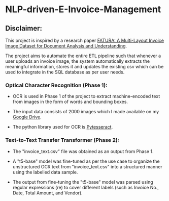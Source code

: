 # NLP-driven-E-Invoice-Management
## Disclaimer:
This project is inspired by a research paper [FATURA: A Multi-Layout Invoice Image Dataset for Document Analysis and Understanding](https://arxiv.org/abs/2311.11856).

The project aims to automate the entire ETL pipeline such that whenever a user uploads an invoice image, the system automatically extracts the meaningful information, stores it and updates the existing csv which can be used to integrate in the SQL database as per user needs.
### Optical Character Recognition (Phase 1):
- OCR is used in Phase 1 of the project to extract machine-encoded text from images in the form of words and bounding boxes.
* The input data consists of 2000 images which I made available on my [Google Drive](https://drive.google.com/drive/folders/1yqt-ZLTuOulB_pD0jDSiM6N-LlfayzAz?usp=drive_link).
+ The python library used for OCR is [Pytesseract](https://pypi.org/project/pytesseract/).
### Text-to-Text Transfer Transformer (Phase 2):
- The "invoice_text.csv" file was obtained as an output from Phase 1.
* A "t5-base" model was fine-tuned as per the use case to organize the unstructured OCR text from "invoice_text.csv" into a structured manner using the labelled data sample.
+ The output from fine-tuning the "t5-base" model was parsed using regular expressions (re) to cover different labels (such as Invoice No., Date, Total Amount, and Vendor).

